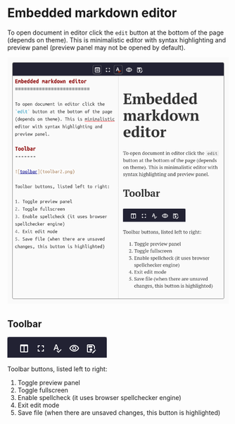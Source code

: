 Embedded markdown editor
=========================

To open document in editor click the `edit` button at the bottom of the page (depends on theme). This is minimalistic editor with syntax highlighting and preview panel (preview panel may not be opened by default).

![screenshot of the editor](pix/editor_screenshot.png)

Toolbar
-------

![toolbar](pix/toolbar2.png)  

Toolbar buttons, listed left to right:

1. Toggle preview panel
2. Toggle fullscreen
3. Enable spellcheck (it uses browser spellchecker engine)
4. Exit edit mode
5. Save file (when there are unsaved changes, this button is highlighted) 